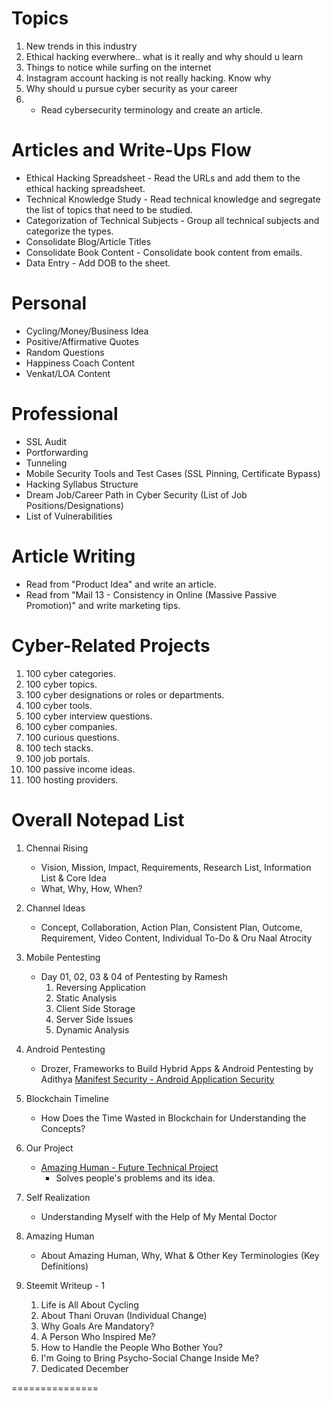 # Topics

1. New trends in this industry
2. Ethical hacking everwhere.. what is it really and why should u learn
3. Things to notice while surfing on the internet
4. Instagram account hacking is not really hacking. Know why
5. Why should u pursue cyber security as your career
6. -  Read cybersecurity terminology and create an article.
  
# Articles and Write-Ups Flow

- Ethical Hacking Spreadsheet - Read the URLs and add them to the ethical hacking spreadsheet.
- Technical Knowledge Study - Read technical knowledge and segregate the list of topics that need to be studied.
- Categorization of Technical Subjects - Group all technical subjects and categorize the types.
- Consolidate Blog/Article Titles
- Consolidate Book Content - Consolidate book content from emails.
- Data Entry - Add DOB to the sheet.

# Personal
- Cycling/Money/Business Idea
- Positive/Affirmative Quotes
- Random Questions
- Happiness Coach Content
- Venkat/LOA Content

# Professional
- SSL Audit
- Portforwarding
- Tunneling
- Mobile Security Tools and Test Cases (SSL Pinning, Certificate Bypass)
- Hacking Syllabus Structure
- Dream Job/Career Path in Cyber Security (List of Job Positions/Designations)
- List of Vulnerabilities

# Article Writing
- Read from "Product Idea" and write an article.
- Read from "Mail 13 - Consistency in Online (Massive Passive Promotion)" and write marketing tips.

# Cyber-Related Projects
1. 100 cyber categories.
2. 100 cyber topics.
3. 100 cyber designations or roles or departments.
4. 100 cyber tools.
5. 100 cyber interview questions.
6. 100 cyber companies.
7. 100 curious questions.
8. 100 tech stacks.
9. 100 job portals.
10. 100 passive income ideas.
11. 100 hosting providers.

# Overall Notepad List

1. Chennai Rising
   - Vision, Mission, Impact, Requirements, Research List, Information List & Core Idea
   - What, Why, How, When?

2. Channel Ideas
   - Concept, Collaboration, Action Plan, Consistent Plan, Outcome, Requirement, Video Content, Individual To-Do & Oru Naal Atrocity

3. Mobile Pentesting
   - Day 01, 02, 03 & 04 of Pentesting by Ramesh
     1. Reversing Application
     2. Static Analysis
     3. Client Side Storage
     4. Server Side Issues
     5. Dynamic Analysis

4. Android Pentesting
   - Drozer, Frameworks to Build Hybrid Apps & Android Pentesting by Adithya
     [Manifest Security - Android Application Security](https://manifestsecurity.com/android-application-security/)

5. Blockchain Timeline
   - How Does the Time Wasted in Blockchain for Understanding the Concepts?

6. Our Project
   - [Amazing Human - Future Technical Project](https://sites.google.com/view/amazinghumanbeing/home)
     - Solves people's problems and its idea.

7. Self Realization
   - Understanding Myself with the Help of My Mental Doctor

8. Amazing Human
   - About Amazing Human, Why, What & Other Key Terminologies (Key Definitions)

9. Steemit Writeup - 1
   1. Life is All About Cycling
   2. About Thani Oruvan (Individual Change)
   3. Why Goals Are Mandatory?
   4. A Person Who Inspired Me?
   5. How to Handle the People Who Bother You?
   6. I'm Going to Bring Psycho-Social Change Inside Me?
   7. Dedicated December


===============
